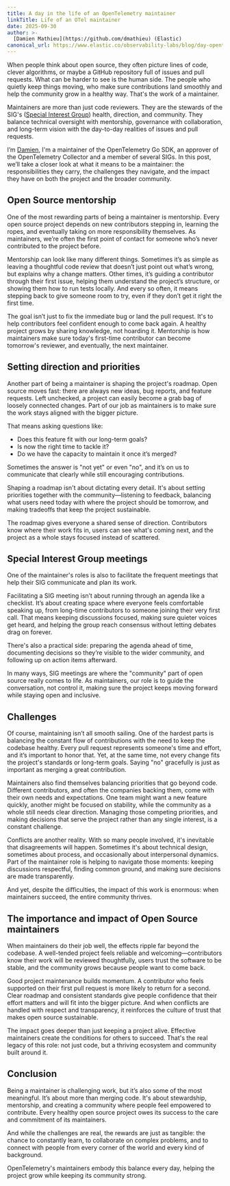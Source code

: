 ```yaml
---
title: A day in the life of an OpenTelemetry maintainer
linkTitle: Life of an OTel maintainer
date: 2025-09-30
author: >-
  [Damien Mathieu](https://github.com/dmathieu) (Elastic)
canonical_url: https://www.elastic.co/observability-labs/blog/day-opentelemetry-maintainer
---
```


When people think about open source, they often picture lines of code, clever
algorithms, or maybe a GitHub repository full of issues and pull requests. What
can be harder to see is the human side. The people who quietly keep things
moving, who make sure contributions land smoothly and help the community grow in
a healthy way. That's the work of a maintainer.

Maintainers are more than just code reviewers. They are the stewards of the
SIG's
([Special Interest Group](https://github.com/open-telemetry/community#special-interest-groups))
health, direction, and community. They balance technical oversight with
mentorship, governance with collaboration, and long-term vision with the
day-to-day realities of issues and pull requests.

I’m [Damien](https://github.com/dmathieu), I'm a maintainer of the OpenTelemetry
Go SDK, an approver of the OpenTelemetry Collector and a member of several SIGs.
In this post, we’ll take a closer look at what it means to be a maintainer: the
responsibilities they carry, the challenges they navigate, and the impact they
have on both the project and the broader community.

## Open Source mentorship

One of the most rewarding parts of being a maintainer is mentorship. Every open
source project depends on new contributors stepping in, learning the ropes, and
eventually taking on more responsibility themselves. As maintainers, we’re often
the first point of contact for someone who’s never contributed to the project
before.

Mentorship can look like many different things. Sometimes it’s as simple as
leaving a thoughtful code review that doesn’t just point out what’s wrong, but
explains why a change matters. Other times, it’s guiding a contributor through
their first issue, helping them understand the project’s structure, or showing
them how to run tests locally. And every so often, it means stepping back to
give someone room to try, even if they don’t get it right the first time.

The goal isn’t just to fix the immediate bug or land the pull request. It's to
help contributors feel confident enough to come back again. A healthy project
grows by sharing knowledge, not hoarding it. Mentorship is how maintainers make
sure today's first-time contributor can become tomorrow's reviewer, and
eventually, the next maintainer.

## Setting direction and priorities

Another part of being a maintainer is shaping the project's roadmap. Open source
moves fast: there are always new ideas, bug reports, and feature requests. Left
unchecked, a project can easily become a grab bag of loosely connected changes.
Part of our job as maintainers is to make sure the work stays aligned with the
bigger picture.

That means asking questions like:

- Does this feature fit with our long-term goals?
- Is now the right time to tackle it?
- Do we have the capacity to maintain it once it’s merged?

Sometimes the answer is "not yet" or even "no", and it’s on us to communicate
that clearly while still encouraging contributions.

Shaping a roadmap isn't about dictating every detail. It's about setting
priorities together with the community—listening to feedback, balancing what
users need today with where the project should be tomorrow, and making tradeoffs
that keep the project sustainable.

The roadmap gives everyone a shared sense of direction. Contributors know where
their work fits in, users can see what's coming next, and the project as a whole
stays focused instead of scattered.

## Special Interest Group meetings

One of the maintainer's roles is also to facilitate the frequent meetings that
help their SIG communicate and plan its work.

Facilitating a SIG meeting isn’t about running through an agenda like a
checklist. It’s about creating space where everyone feels comfortable speaking
up, from long-time contributors to someone joining their very first call. That
means keeping discussions focused, making sure quieter voices get heard, and
helping the group reach consensus without letting debates drag on forever.

There's also a practical side: preparing the agenda ahead of time, documenting
decisions so they’re visible to the wider community, and following up on action
items afterward.

In many ways, SIG meetings are where the "community" part of open source really
comes to life. As maintainers, our role is to guide the conversation, not
control it, making sure the project keeps moving forward while staying open and
inclusive.

## Challenges

Of course, maintaining isn’t all smooth sailing. One of the hardest parts is
balancing the constant flow of contributions with the need to keep the codebase
healthy. Every pull request represents someone's time and effort, and it’s
important to honor that. Yet, at the same time, not every change fits the
project's standards or long-term goals. Saying "no" gracefully is just as
important as merging a great contribution.

Maintainers also find themselves balancing priorities that go beyond code.
Different contributors, and often the companies backing them, come with their
own needs and expectations. One team might want a new feature quickly, another
might be focused on stability, while the community as a whole still needs clear
direction. Managing those competing priorities, and making decisions that serve
the project rather than any single interest, is a constant challenge.

Conflicts are another reality. With so many people involved, it's inevitable
that disagreements will happen. Sometimes it's about technical design, sometimes
about process, and occasionally about interpersonal dynamics. Part of the
maintainer role is helping to navigate those moments: keeping discussions
respectful, finding common ground, and making sure decisions are made
transparently.

And yet, despite the difficulties, the impact of this work is enormous: when
maintainers succeed, the entire community thrives.

## The importance and impact of Open Source maintainers

When maintainers do their job well, the effects ripple far beyond the codebase.
A well-tended project feels reliable and welcoming—contributors know their work
will be reviewed thoughtfully, users trust the software to be stable, and the
community grows because people want to come back.

Good project maintenance builds momentum. A contributor who feels supported on
their first pull request is more likely to return for a second. Clear roadmap
and consistent standards give people confidence that their effort matters and
will fit into the bigger picture. And when conflicts are handled with respect
and transparency, it reinforces the culture of trust that makes open source
sustainable.

The impact goes deeper than just keeping a project alive. Effective maintainers
create the conditions for others to succeed. That's the real legacy of this
role: not just code, but a thriving ecosystem and community built around it.

## Conclusion

Being a maintainer is challenging work, but it’s also some of the most
meaningful. It’s about more than merging code. It's about stewardship,
mentorship, and creating a community where people feel empowered to contribute.
Every healthy open source project owes its success to the care and commitment of
its maintainers.

And while the challenges are real, the rewards are just as tangible: the chance
to constantly learn, to collaborate on complex problems, and to connect with
people from every corner of the world and every kind of background.

OpenTelemetry's maintainers embody this balance every day, helping the project
grow while keeping its community strong.

